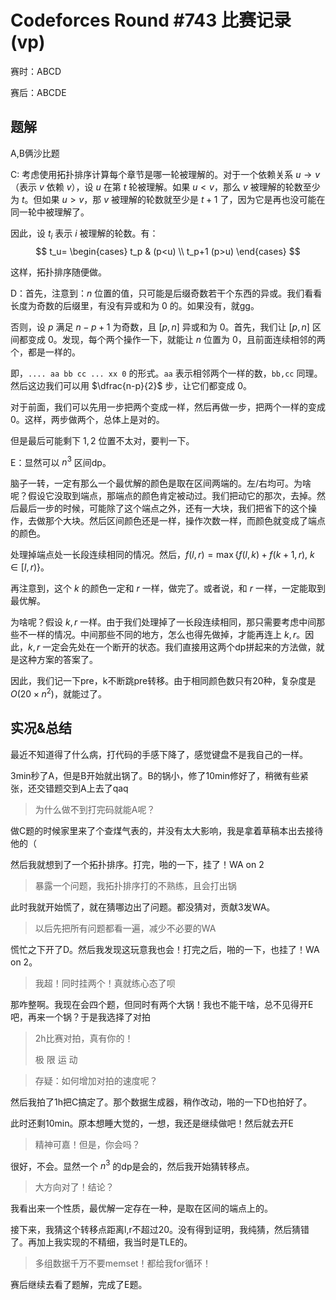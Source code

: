 # Codeforces Round #743 比赛记录(vp)

赛时：ABCD

赛后：ABCDE

## 题解

A,B俩沙比题

C: 考虑使用拓扑排序计算每个章节是哪一轮被理解的。对于一个依赖关系 $u\to v$ （表示 $v$ 依赖 $v$），设 $u$ 在第 $t$ 轮被理解。如果 $u<v$，那么 $v$ 被理解的轮数至少为 $t$。但如果 $u>v$，那 $v$ 被理解的轮数就至少是 $t+1$ 了，因为它是再也没可能在同一轮中被理解了。

因此，设 $t_i$ 表示 $i$ 被理解的轮数。有：
$$
t_u=
\begin{cases}
t_p & (p<u) \\
t_p+1 (p>u)
\end{cases}
$$

这样，拓扑排序随便做。

D：首先，注意到：$n$ 位置的值，只可能是后缀奇数若干个东西的异或。我们看看长度为奇数的后缀里，有没有异或和为 $0$ 的。如果没有，就gg。

否则，设 $p$ 满足 $n-p+1$ 为奇数，且 $[p,n]$ 异或和为 $0$。首先，我们让 $[p,n]$ 区间都变成 $0$。发现，每个两个操作一下，就能让 $n$ 位置为 $0$，且前面连续相邻的两个，都是一样的。

即，```.... aa bb cc ... xx 0``` 的形式。```aa``` 表示相邻两个一样的数，```bb,cc``` 同理。然后这边我们可以用 $\dfrac{n-p}{2}$ 步，让它们都变成 $0$。

对于前面，我们可以先用一步把两个变成一样，然后再做一步，把两个一样的变成 $0$。这样，两步做两个，总体上是对的。

但是最后可能剩下 $1,2$ 位置不太对，要判一下。

E：显然可以 $n^3$ 区间dp。

脑子一转，一定有那么一个最优解的颜色是取在区间两端的。左/右均可。为啥呢？假设它没取到端点，那端点的颜色肯定被动过。我们把动它的那次，去掉。然后最后一步的时候，可能除了这个端点之外，还有一大块，我们把省下的这个操作，去做那个大块。然后区间颜色还是一样，操作次数一样，而颜色就变成了端点的颜色。

处理掉端点处一长段连续相同的情况。然后，$f(l,r)=\max\{f(l,k)+f(k+1,r),\ k\in[l,r)\}$。

再注意到，这个 $k$ 的颜色一定和 $r$ 一样，做完了。或者说，和 $r$ 一样，一定能取到最优解。

为啥呢？假设 $k,r$ 一样。由于我们处理掉了一长段连续相同，那只需要考虑中间那些不一样的情况。中间那些不同的地方，怎么也得先做掉，才能再连上 $k,r$。因此，$k,r$ 一定会先处在一个断开的状态。我们直接用这两个dp拼起来的方法做，就是这种方案的答案了。

因此，我们记一下pre，k不断跳pre转移。由于相同颜色数只有20种，复杂度是 $O(20\times n^2)$，就能过了。

## 实况&总结

最近不知道得了什么病，打代码的手感下降了，感觉键盘不是我自己的一样。

3min秒了A，但是B开始就出锅了。B的锅小，修了10min修好了，稍微有些紧张，还交错题交到A上去了qaq

> 为什么做不到打完码就能A呢？

做C题的时候家里来了个查煤气表的，并没有太大影响，我是拿着草稿本出去接待他的（

然后我就想到了一个拓扑排序。打完，啪的一下，挂了！WA on 2

> 暴露一个问题，我拓扑排序打的不熟练，且会打出锅

此时我就开始慌了，就在猜哪边出了问题。都没猜对，贡献3发WA。

> 以后先把所有问题都看一遍，减少不必要的WA

慌忙之下开了D。然后我发现这玩意我也会！打完之后，啪的一下，也挂了！WA on 2。

> 我超！同时挂两个！真就练心态了呗

那咋整啊。我现在会四个题，但同时有两个大锅！我也不能干啥，总不见得开E吧，再来一个锅？于是我选择了对拍

> 2h比赛对拍，真有你的！
> 
> 极 限 运 动

> 存疑：如何增加对拍的速度呢？

然后我拍了1h把C搞定了。那个数据生成器，稍作改动，啪的一下D也拍好了。

此时还剩10min。原本想睡大觉的，一想，我还是继续做吧！然后就去开E

> 精神可嘉！但是，你会吗？

很好，不会。显然一个 $n^3$ 的dp是会的，然后我开始猜转移点。

> 大方向对了！结论？

我看出来一个性质，最优解一定存在一种，是取在区间的端点上的。

接下来，我猜这个转移点距离l,r不超过20。没有得到证明，我纯猜，然后猜错了。再加上我实现的不精细，我当时是TLE的。

> 多组数据千万不要memset！都给我for循环！

赛后继续去看了题解，完成了E题。